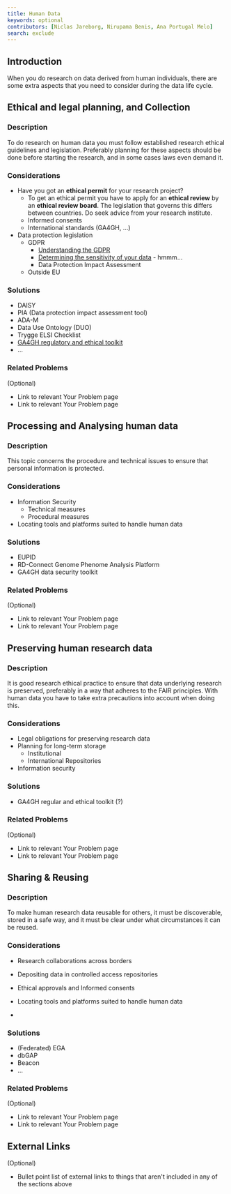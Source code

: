 ```yaml
---
title: Human Data
keywords: optional
contributors: [Niclas Jareborg, Nirupama Benis, Ana Portugal Melo]
search: exclude
---
```


## Introduction

When you do research on data derived from human individuals, there are some extra aspects that you need to consider during the data life cycle.  

## Ethical and legal planning, and Collection 

### Description

To do research on human data you must follow established research ethical guidelines and legislation. Preferably planning for these aspects should be done before starting the research, and in some cases laws even demand it.

### Considerations

* Have you got an **ethical permit** for your research project?
  * To get an ethical permit you have to apply for an **ethical review** by an **ethical review board**. The legislation that governs this differs between countries. Do seek advice from your research institute.
  * Informed consents
  * International standards (GA4GH, ...)
* Data protection legislation
  * GDPR
    * [Understanding the GDPR](gdpr)
    * [Determining the sensitivity of your data](personal_data) - hmmm…
    * Data Protection Impact Assessment
  * Outside EU


### Solutions
* DAISY
* PIA (Data protection impact assessment tool)
* ADA-M
* Data Use Ontology (DUO)
* Trygge ELSI Checklist
* [GA4GH regulatory and ethical toolkit](https://www.ga4gh.org/genomic-data-toolkit/regulatory-ethics-toolkit/)
* ...


### Related Problems
(Optional)
* Link to relevant Your Problem page
* Link to relevant Your Problem page


## Processing and Analysing human data

### Description
This topic concerns the procedure and technical issues to ensure that personal information is protected.

### Considerations

* Information Security
  * Technical measures
  * Procedural measures
* Locating tools and platforms suited to handle human data


### Solutions
* EUPID
* RD-Connect Genome Phenome Analysis Platform
* GA4GH data security toolkit


### Related Problems
(Optional)
* Link to relevant Your Problem page
* Link to relevant Your Problem page


## Preserving human research data

### Description

It is good research ethical practice to ensure that data underlying research is preserved, preferably in a way that adheres to the FAIR principles. With human data you have to take extra precautions into account when doing this.

### Considerations

* Legal obligations for preserving research data
* Planning for long-term storage 
  * Institutional
  * International Repositories
* Information security

### Solutions
* GA4GH regular and ethical toolkit (?)



### Related Problems
(Optional)
* Link to relevant Your Problem page
* Link to relevant Your Problem page


## Sharing & Reusing

### Description
To make human research data reusable for others, it must be discoverable, stored in a safe way, and it must be clear under what circumstances it can be reused.
  
### Considerations

* Research collaborations across borders
* Depositing data in controlled access repositories
* Ethical approvals and Informed consents
* Locating tools and platforms suited to handle human data

* 

### Solutions
* (Federated) EGA
* dbGAP
* Beacon
* ...

### Related Problems
(Optional)
* Link to relevant Your Problem page
* Link to relevant Your Problem page

  

## External Links
(Optional)
* Bullet point list of external links to things that aren't included in any of the sections above


